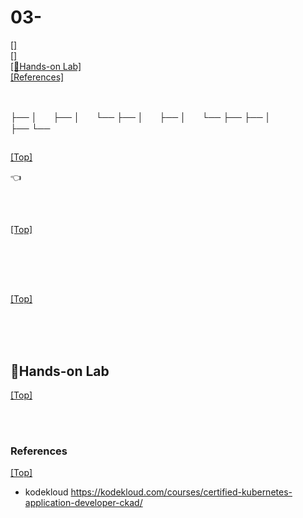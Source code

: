 # <span id='top'>03-</span>

[[]](#)  
[[]](#)  
[[🤲Hands-on Lab]](#handson)  
[[References]](#ref)

<br>

├──
│ㅤㅤ├──
│ㅤㅤ└──
├──
│ㅤㅤ├──
│ㅤㅤ└──
├──
├──
│  
├──
└──

## <span id=''> </span>

[[Top]](#top)

👈

<br>

## <span id=''></span>

[[Top]](#top)

<br>

<br>
<br>

## <span id=''></span>

[[Top]](#top)

<br>

<br>
<br>

## <span id='handson'>🤲Hands-on Lab</span>

[[Top]](#top)

<br>
<br>

### <span id='ref'>References</span>

[[Top]](#top)

- kodekloud https://kodekloud.com/courses/certified-kubernetes-application-developer-ckad/
